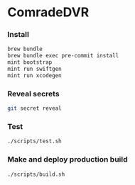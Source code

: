 # ComradeDVR

### Install

```bash
brew bundle
brew bundle exec pre-commit install
mint bootstrap
mint run swiftgen
mint run xcodegen
```

### Reveal secrets

```bash
git secret reveal
```

### Test

```bash
./scripts/test.sh
```

### Make and deploy production build

```bash
./scripts/build.sh
```
